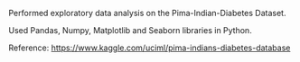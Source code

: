 Performed exploratory data analysis on the Pima-Indian-Diabetes Dataset.

Used Pandas, Numpy, Matplotlib and Seaborn libraries in Python.

Reference: https://www.kaggle.com/uciml/pima-indians-diabetes-database
